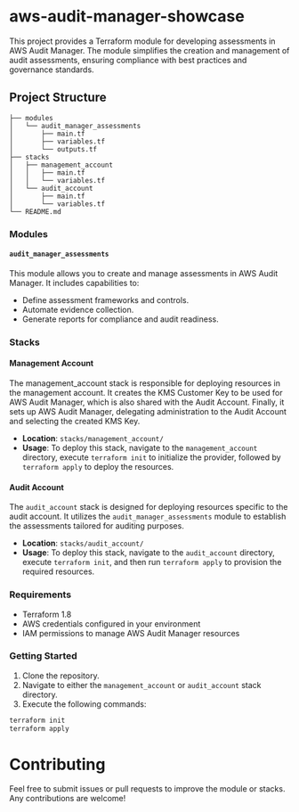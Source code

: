 # aws-audit-manager-showcase
This project provides a Terraform module for developing assessments in AWS Audit Manager. The module simplifies the creation and management of audit assessments, ensuring compliance with best practices and governance standards.

## Project Structure


```
├── modules
│   └── audit_manager_assessments
│       ├── main.tf
│       ├── variables.tf
│       └── outputs.tf
├── stacks
│   ├── management_account
│   │   ├── main.tf
│   │   └── variables.tf
│   └── audit_account
│       ├── main.tf
│       └── variables.tf
└── README.md
```

### Modules

#### `audit_manager_assessments`

This module allows you to create and manage assessments in AWS Audit Manager. It includes capabilities to:

- Define assessment frameworks and controls.
- Automate evidence collection.
- Generate reports for compliance and audit readiness.

### Stacks

#### Management Account

The management_account stack is responsible for deploying resources in the management account. It creates the KMS Customer Key to be used for AWS Audit Manager, which is also shared with the Audit Account. Finally, it sets up AWS Audit Manager, delegating administration to the Audit Account and selecting the created KMS Key.

- **Location**: `stacks/management_account/`
- **Usage**: To deploy this stack, navigate to the `management_account` directory, execute `terraform init` to initialize the provider, followed by `terraform apply` to deploy the resources.

#### Audit Account

The `audit_account` stack is designed for deploying resources specific to the audit account. It utilizes the `audit_manager_assessments` module to establish the assessments tailored for auditing purposes.

- **Location**: `stacks/audit_account/`
- **Usage**: To deploy this stack, navigate to the `audit_account` directory, execute `terraform init`, and then run `terraform apply` to provision the required resources.

### Requirements

- Terraform 1.8
- AWS credentials configured in your environment
- IAM permissions to manage AWS Audit Manager resources

### Getting Started

1. Clone the repository.
2. Navigate to either the `management_account` or `audit_account` stack directory.
3. Execute the following commands:

```bash
terraform init
terraform apply
```

# Contributing
Feel free to submit issues or pull requests to improve the module or stacks. Any contributions are welcome!
